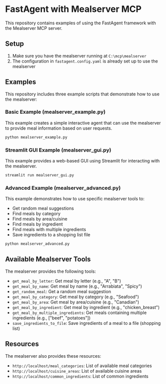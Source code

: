 # FastAgent with Mealserver MCP

This repository contains examples of using the FastAgent framework with the Mealserver MCP server.

## Setup

1. Make sure you have the mealserver running at `C:\mcp\mealserver`
2. The configuration in `fastagent.config.yaml` is already set up to use the mealserver

## Examples

This repository includes three example scripts that demonstrate how to use the mealserver:

### Basic Example (mealserver_example.py)

This example creates a simple interactive agent that can use the mealserver to provide meal information based on user requests.

```bash
python mealserver_example.py
```

### Streamlit GUI Example (mealserver_gui.py)

This example provides a web-based GUI using Streamlit for interacting with the mealserver.

```bash
streamlit run mealserver_gui.py
```

### Advanced Example (mealserver_advanced.py)

This example demonstrates how to use specific mealserver tools to:
- Get random meal suggestions
- Find meals by category
- Find meals by area/cuisine
- Find meals by ingredient
- Find meals with multiple ingredients
- Save ingredients to a shopping list file

```bash
python mealserver_advanced.py
```

## Available Mealserver Tools

The mealserver provides the following tools:

- `get_meal_by_letter`: Get meal by letter (e.g., "A", "B")
- `get_meal_by_name`: Get meal by name (e.g., "Arrabiata", "Spicy")
- `get_random_meal`: Get a random meal suggestion
- `get_meal_by_category`: Get meal by category (e.g., "Seafood")
- `get_meal_by_area`: Get meal by area/cuisine (e.g., "Canadian")
- `get_meal_by_ingredient`: Get meal by ingredient (e.g., "chicken_breast")
- `get_meal_by_multiple_ingredients`: Get meals containing multiple ingredients (e.g., ["beef", "potatoes"])
- `save_ingredients_to_file`: Save ingredients of a meal to a file (shopping list)

## Resources

The mealserver also provides these resources:
- `http://localhost/meal_categories`: List of available meal categories
- `http://localhost/cuisine_areas`: List of available cuisine areas
- `http://localhost/common_ingredients`: List of common ingredients
